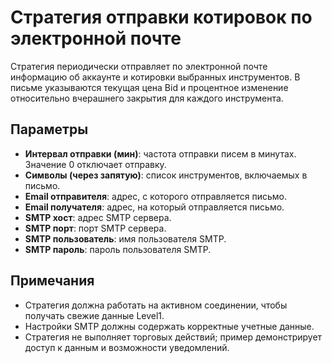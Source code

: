 # Стратегия отправки котировок по электронной почте

Стратегия периодически отправляет по электронной почте информацию об аккаунте и котировки выбранных инструментов. В письме указываются текущая цена Bid и процентное изменение относительно вчерашнего закрытия для каждого инструмента.

## Параметры

- **Интервал отправки (мин)**: частота отправки писем в минутах. Значение 0 отключает отправку.
- **Символы (через запятую)**: список инструментов, включаемых в письмо.
- **Email отправителя**: адрес, с которого отправляется письмо.
- **Email получателя**: адрес, на который отправляется письмо.
- **SMTP хост**: адрес SMTP сервера.
- **SMTP порт**: порт SMTP сервера.
- **SMTP пользователь**: имя пользователя SMTP.
- **SMTP пароль**: пароль пользователя SMTP.

## Примечания

- Стратегия должна работать на активном соединении, чтобы получать свежие данные Level1.
- Настройки SMTP должны содержать корректные учетные данные.
- Стратегия не выполняет торговых действий; пример демонстрирует доступ к данным и возможности уведомлений.
